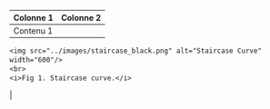 | Colonne 1 | Colonne 2 |
|-----------|-----------|
| Contenu 1 | <div align="center">
    <img src="../images/staircase_black.png" alt="Staircase Curve" width="600"/>
    <br>
    <i>Fig 1. Staircase curve.</i>
</div> |
